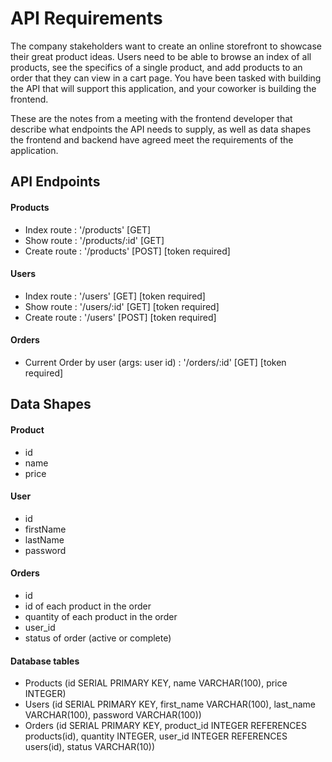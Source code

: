 # API Requirements

The company stakeholders want to create an online storefront to showcase their great product ideas. Users need to be able to browse an index of all products, see the specifics of a single product, and add products to an order that they can view in a cart page. You have been tasked with building the API that will support this application, and your coworker is building the frontend.

These are the notes from a meeting with the frontend developer that describe what endpoints the API needs to supply, as well as data shapes the frontend and backend have agreed meet the requirements of the application.

## API Endpoints

#### Products

- Index route : '/products' [GET]
- Show route : '/products/:id' [GET]
- Create route : '/products' [POST] [token required]

#### Users

- Index route : '/users' [GET] [token required]
- Show route : '/users/:id' [GET] [token required]
- Create route : '/users' [POST] [token required]

#### Orders

- Current Order by user (args: user id) : '/orders/:id' [GET] [token required]

## Data Shapes

#### Product

- id
- name
- price

#### User

- id
- firstName
- lastName
- password

#### Orders

- id
- id of each product in the order
- quantity of each product in the order
- user_id
- status of order (active or complete)

#### Database tables

- Products (id SERIAL PRIMARY KEY, name VARCHAR(100), price INTEGER)
- Users (id SERIAL PRIMARY KEY, first_name VARCHAR(100), last_name VARCHAR(100), password VARCHAR(100))
- Orders (id SERIAL PRIMARY KEY, product_id INTEGER REFERENCES products(id), quantity INTEGER, user_id INTEGER REFERENCES users(id), status VARCHAR(10))
